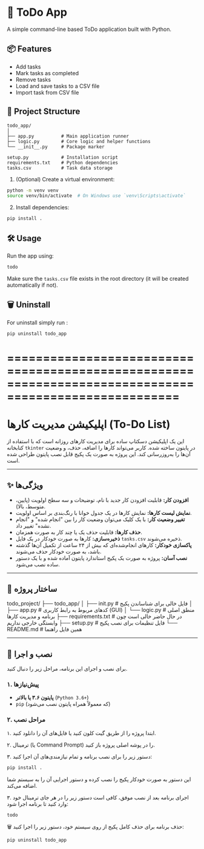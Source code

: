 # 📝 ToDo App

A simple command-line based ToDo application built with Python.

## 📦 Features

- Add tasks
- Mark tasks as completed
- Remove tasks
- Load and save tasks to a CSV file
- Import task from CSV file

## 📁 Project Structure

```
todo_app/
│
├── app.py          # Main application runner
├── logic.py        # Core logic and helper functions
└── __init__.py     # Package marker

setup.py            # Installation script
requirements.txt    # Python dependencies
tasks.csv           # Task data storage
```

1. (Optional) Create a virtual environment:

```bash
python -m venv venv
source venv/bin/activate  # On Windows use `venv\Scripts\activate`
```

2. Install dependencies:

```bash
pip install .
```

## 🛠 Usage

Run the app using:

```bash
todo
```

Make sure the `tasks.csv` file exists in the root directory (it will be created automatically if not).

## 🗑️ Uninstall

For uninstall simply run :

```bash
pip uninstall todo_app
```

# ======================================================================================================

# اپلیکیشن مدیریت کارها (To-Do List)

این یک اپلیکیشن دسکتاپ ساده برای مدیریت کارهای روزانه است که با استفاده از کتابخانه `tkinter` در پایتون ساخته شده. کاربر می‌تواند کارها را اضافه، حذف، و وضعیت آن‌ها را به‌روزرسانی کند. این پروژه به صورت یک پکیج قابل نصب پایتون طراحی شده است.

---

## ✨ ویژگی‌ها

- **افزودن کار:** قابلیت افزودن کار جدید با نام، توضیحات و سه سطح اولویت (پایین، متوسط، بالا).
- **نمایش لیست کارها:** نمایش کارها در یک جدول خوانا با رنگ‌بندی بر اساس اولویت.
- **تغییر وضعیت کار:** با یک کلیک می‌توان وضعیت کار را بین "انجام شده" و "انجام نشده" تغییر داد.
- **حذف کارها:** قابلیت حذف یک یا چند کار به صورت همزمان.
- **ذخیره‌سازی:** کارها به صورت خودکار در یک فایل `tasks.csv` ذخیره می‌شوند.
- **پاکسازی خودکار:** کارهای انجام‌شده‌ای که بیش از ۲۴ ساعت از تکمیل آن‌ها گذشته باشد، به صورت خودکار حذف می‌شوند.
- **نصب آسان:** پروژه به صورت یک پکیج استاندارد پایتون آماده شده و با یک دستور ساده نصب می‌شود.

---

## 📂 ساختار پروژه

todo_project/
├── todo_app/
│ ├── init.py # فایل خالی برای شناساندن پکیج
│ ├── app.py # کدهای مربوط به رابط کاربری (GUI)
│ └── logic.py # منطق اصلی برنامه و مدیریت کارها
├── requirements.txt # در حال حاضر خالی است چون وابستگی خارجی نداریم
├── setup.py # فایل تنظیمات برای نصب پکیج
└── README.md # همین فایل راهنما

---

## 🚀 نصب و اجرا

برای نصب و اجرای این برنامه، مراحل زیر را دنبال کنید.

### ۱. پیش‌نیازها

- **پایتون ۳.۶ یا بالاتر** (`Python 3.6+`)
- `pip` (که معمولاً همراه پایتون نصب می‌شود)

### ۲. مراحل نصب

۱. ابتدا پروژه را از طریق گیت کلون کنید یا فایل‌های آن را دانلود کنید.

۲. ترمینال (یا Command Prompt) را در پوشه اصلی پروژه باز کنید.

۳. دستور زیر را برای نصب برنامه و تمام نیازمندی‌های آن اجرا کنید:

```bash
pip install .
```

این دستور به صورت خودکار پکیج را نصب کرده و دستور اجرایی آن را به سیستم شما اضافه می‌کند.

۳. اجرای برنامه
بعد از نصب موفق، کافی است دستور زیر را در هر جای ترمینال خود وارد کنید تا برنامه اجرا شود:

```bash
todo
```

🗑️ حذف برنامه
برای حذف کامل پکیج از روی سیستم خود، دستور زیر را اجرا کنید:

```bash
pip uninstall todo_app
```
